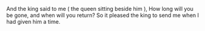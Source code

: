 And the king said to me ( the queen sitting beside him ), How long will you be gone, and when will you return? So it pleased the king to send me when I had given him a time.

